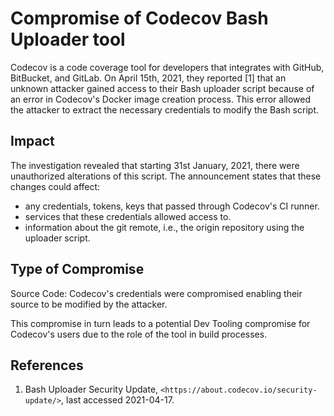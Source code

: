# Compromise of Codecov Bash Uploader tool

Codecov is a code coverage tool for developers that integrates with GitHub,
BitBucket, and GitLab. On April 15th, 2021, they reported [1] that an unknown
attacker gained access to their Bash uploader script because of an error in
Codecov's Docker image creation process. This error allowed the attacker to
extract the necessary credentials to modify the Bash script.

## Impact

The investigation revealed that starting 31st January, 2021, there were
unauthorized alterations of this script. The announcement states that these
changes could affect:

- any credentials, tokens, keys that passed through Codecov's CI runner.
- services that these credentials allowed access to.
- information about the git remote, i.e., the origin repository using the
  uploader script.

## Type of Compromise

Source Code: Codecov's credentials were compromised enabling their source to be
modified by the attacker.

This compromise in turn leads to a potential Dev Tooling compromise for
Codecov's users due to the role of the tool in build processes.

## References

1. Bash Uploader Security Update, `<https://about.codecov.io/security-update/>`,
   last accessed 2021-04-17.
